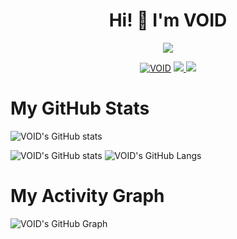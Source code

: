 <h1 align="center">Hi! 👋 I'm VOID</h1>
</p>
<p align="center">
<img src="https://readme-typing-svg.herokuapp.com?color=1C71FA&width=420&lines=A+Newbie+Developer+From+India%E2%9C%8C%EF%B8%8F;Owner+of+Void+Network%E2%9D%A4%EF%B8%8F">
</p>
<p align="center">
  <a href="https://t.me/voidxtoxic"><img src="https://telegra.ph/file/71b218e8bcfc02fb76460.jpg" alt="VOID"></a>
<a href="https://telegram.me/Voidxtoxic">
    <img src="https://img.shields.io/badge/Telegram-grey?style=for-the-badge&logo=telegram"/>
  </a>  
 </a>
  <a href="https://github.com/voidxtoxic">
    <img src="https://img.shields.io/github/followers/voidxtoxic?label=GitHub&logo=github&style=for-the-badge&color=blue"/>
  </a>

# My GitHub Stats

![VOID's GitHub stats](https://github-readme-stats.vercel.app/api?username=voidxtoxic&show_icons=true&theme=tokyonight)

![VOID's GitHub stats](https://github-readme-streak-stats.herokuapp.com?user=voidxtoxic&theme=tokyonight)
![VOID's GitHub Langs](https://github-readme-stats.vercel.app/api/top-langs/?username=voidxtoxic&theme=tokyonight&layout=compact&langs_count=6)

# My Activity Graph


![VOID's GitHub Graph](https://activity-graph.herokuapp.com/graph?username=voidxtoxic&custom_title=My%20Graph&bg_color=241731&line=f20f80&color=f52f91&point=fdf5ea&hide_border=true&area=false&area_color=fdf5ea)
